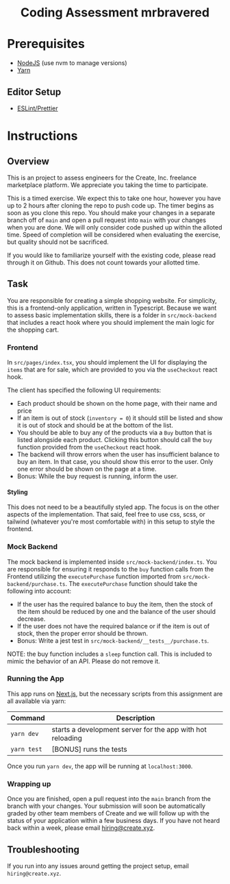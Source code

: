 <h1 align="center">Coding Assessment mrbravered</h1>

# Prerequisites

- [NodeJS](https://nodejs.org/en/) (use nvm to manage versions)
- [Yarn](https://yarnpkg.com/getting-started/install)

## Editor Setup
- [ESLint/Prettier](https://eslint.org/docs/user-guide/integrations#editors)

# Instructions

## Overview

This is an project to assess engineers for the Create, Inc. freelance marketplace platform. We appreciate you taking the time to participate.

This is a timed exercise. We expect this to take one hour, however you have up to 2 hours after cloning the repo to push code up. The timer begins as soon as you clone this repo. You should make your changes in a separate branch off of `main` and open a pull request into `main` with your changes when you are done. We will only consider code pushed up within the alloted time. Speed of completion will be considered when evaluating the exercise, but quality should not be sacrificed.

If you would like to familiarize yourself with the existing code, please read through it on Github. This does not count towards your allotted time.

## Task

You are responsible for creating a simple shopping website. For simplicity, this is a frontend-only application, written in Typescript. Because we want to assess basic implementation skills, there is a folder in `src/mock-backend` that includes a react hook where you should implement the main logic for the shopping cart.

### Frontend

In `src/pages/index.tsx`, you should implement the UI for displaying the `items` that are for sale, which are provided to you via the `useCheckout` react hook.

The client has specified the following UI requirements:

- Each product should be shown on the home page, with their name and price
- If an item is out of stock (`inventory = 0`) it should still be listed and show it is out of stock and should be at the bottom of the list.
- You should be able to buy any of the products via a `Buy` button that is listed alongside each product. Clicking this button should call the `buy` function provided from the `useCheckout` react hook.
- The backend will throw errors when the user has insufficient balance to buy an item. In that case, you should show this error to the user. Only one error should be shown on the page at a time.
- Bonus: While the buy request is running, inform the user.

#### Styling
This does not need to be a beautifully styled app. The focus is on the other aspects of the implementation. That said, feel free to use css, scss, or tailwind (whatever you're most comfortable with) in this setup to style the frontend.  

### Mock Backend

The mock backend is implemented inside `src/mock-backend/index.ts`. You are responsible for ensuring it responds to the `buy` function calls from the Frontend utilizing the `executePurchase` function imported from `src/mock-backend/purchase.ts`. The `executePurchase` function should take the following into account:

- If the user has the required balance to buy the item, then the stock of the item should be reduced by one and the balance of the user should decrease.
- If the user does not have the required balance or if the item is out of stock, then the proper error should be thrown.
- Bonus: Write a jest test in `src/mock-backend/__tests__/purchase.ts`.

NOTE: the buy function includes a `sleep` function call. This is included to mimic the behavior of an API. Please do not remove it.

### Running the App
This app runs on [Next.js](https://nextjs.org/), but the necessary scripts from this assignment are all available via yarn:

| Command     | Description                                                |
| ----------- | ---------------------------------------------------------- |
| `yarn dev`  | starts a development server for the app with hot reloading |
| `yarn test` | [BONUS] runs the tests                                     |

Once you run `yarn dev`, the app will be running at `localhost:3000`.

### Wrapping up

Once you are finished, open a pull request into the `main` branch from the branch with your changes. Your submission will soon be automatically graded by other team members of Create and we will follow up with the status of your application within a few business days. If you have not heard back within a week, please email hiring@create.xyz.

## Troubleshooting
If you run into any issues around getting the project setup, email `hiring@create.xyz`.


